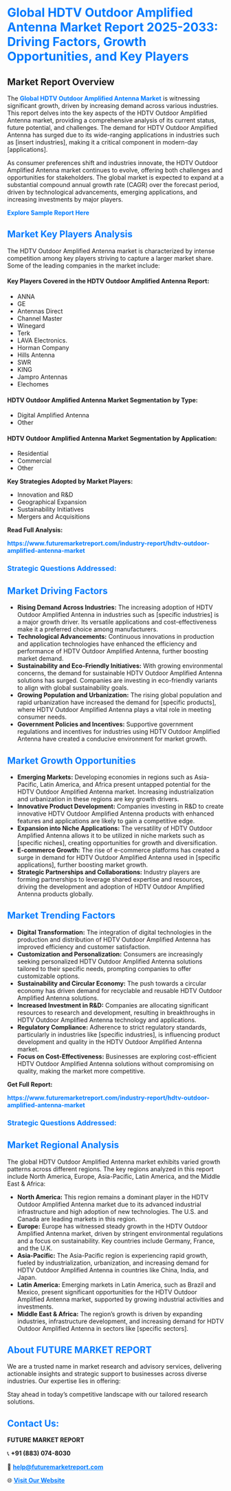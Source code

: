 <h1 style="color: #007BFF;">Global HDTV Outdoor Amplified Antenna Market Report 2025-2033: Driving Factors, Growth Opportunities, and Key Players</h1>

<section id="overview">
<h2>Market Report Overview</h2>
<p>The <a href="https://www.futuremarketreport.com/industry-report/hdtv-outdoor-amplified-antenna-market" style="color: #007BFF; text-decoration: none;"><strong>Global HDTV Outdoor Amplified Antenna Market</strong></a> is witnessing significant growth, driven by increasing demand across various industries. This report delves into the key aspects of the HDTV Outdoor Amplified Antenna market, providing a comprehensive analysis of its current status, future potential, and challenges. The demand for HDTV Outdoor Amplified Antenna has surged due to its wide-ranging applications in industries such as [insert industries], making it a critical component in modern-day [applications].</p>
<p>As consumer preferences shift and industries innovate, the HDTV Outdoor Amplified Antenna market continues to evolve, offering both challenges and opportunities for stakeholders. The global market is expected to expand at a substantial compound annual growth rate (CAGR) over the forecast period, driven by technological advancements, emerging applications, and increasing investments by major players.</p>
</section>

<section id="overview">
<p><a href="https://www.futuremarketreport.com/request-sample/reportId=59435" style="color: #007BFF; text-decoration: none;"><strong>Explore Sample Report Here</strong></a></p>
</section>

<section id="key-players">
<h2 style="color: #007BFF;">Market Key Players Analysis</h2>
<p>The HDTV Outdoor Amplified Antenna market is characterized by intense competition among key players striving to capture a larger market share. Some of the leading companies in the market include:</p>
<h4>Key Players Covered in the HDTV Outdoor Amplified Antenna Report:</h4>
<ul><li>ANNA</li><li>GE</li><li>Antennas Direct</li><li>Channel Master</li><li>Winegard</li><li>Terk</li><li>LAVA Electronics.</li><li>Horman Company</li><li>Hills Antenna</li><li>SWR</li><li>KING</li><li>Jampro Antennas</li><li>Elechomes</li></ul>
<h4>HDTV Outdoor Amplified Antenna Market Segmentation by Type:</h4>
<ul><li>Digital Amplified Antenna</li><li>Other</li></ul>

<h4>HDTV Outdoor Amplified Antenna Market Segmentation by Application:</h4>
<ul><li>Residential</li><li>Commercial</li><li>Other</li></ul>
<p><strong>Key Strategies Adopted by Market Players:</strong></p>
<ul>
<li>Innovation and R&D</li>
<li>Geographical Expansion</li>
<li>Sustainability Initiatives</li>
<li>Mergers and Acquisitions</li>
</ul>
</section>

<section>
<p><strong>Read Full Analysis: </strong></p><a href="https://www.futuremarketreport.com/industry-report/hdtv-outdoor-amplified-antenna-market" style="color: #007BFF; text-decoration: none;"><strong>https://www.futuremarketreport.com/industry-report/hdtv-outdoor-amplified-antenna-market</strong></a>
<h3 style="color: #007BFF;">Strategic Questions Addressed:</h3>
</section>

<section id="driving-factors">
<h2 style="color: #007BFF;">Market Driving Factors</h2>
<ul>
<li><strong>Rising Demand Across Industries:</strong> The increasing adoption of HDTV Outdoor Amplified Antenna in industries such as [specific industries] is a major growth driver. Its versatile applications and cost-effectiveness make it a preferred choice among manufacturers.</li>
<li><strong>Technological Advancements:</strong> Continuous innovations in production and application technologies have enhanced the efficiency and performance of HDTV Outdoor Amplified Antenna, further boosting market demand.</li>
<li><strong>Sustainability and Eco-Friendly Initiatives:</strong> With growing environmental concerns, the demand for sustainable HDTV Outdoor Amplified Antenna solutions has surged. Companies are investing in eco-friendly variants to align with global sustainability goals.</li>
<li><strong>Growing Population and Urbanization:</strong> The rising global population and rapid urbanization have increased the demand for [specific products], where HDTV Outdoor Amplified Antenna plays a vital role in meeting consumer needs.</li>
<li><strong>Government Policies and Incentives:</strong> Supportive government regulations and incentives for industries using HDTV Outdoor Amplified Antenna have created a conducive environment for market growth.</li>
</ul>
</section>

<section id="growth-opportunities">
<h2 style="color: #007BFF;">Market Growth Opportunities</h2>
<ul>
<li><strong>Emerging Markets:</strong> Developing economies in regions such as Asia-Pacific, Latin America, and Africa present untapped potential for the HDTV Outdoor Amplified Antenna market. Increasing industrialization and urbanization in these regions are key growth drivers.</li>
<li><strong>Innovative Product Development:</strong> Companies investing in R&D to create innovative HDTV Outdoor Amplified Antenna products with enhanced features and applications are likely to gain a competitive edge.</li>
<li><strong>Expansion into Niche Applications:</strong> The versatility of HDTV Outdoor Amplified Antenna allows it to be utilized in niche markets such as [specific niches], creating opportunities for growth and diversification.</li>
<li><strong>E-commerce Growth:</strong> The rise of e-commerce platforms has created a surge in demand for HDTV Outdoor Amplified Antenna used in [specific applications], further boosting market growth.</li>
<li><strong>Strategic Partnerships and Collaborations:</strong> Industry players are forming partnerships to leverage shared expertise and resources, driving the development and adoption of HDTV Outdoor Amplified Antenna products globally.</li>
</ul>
</section>

<section id="trending-factors">
<h2 style="color: #007BFF;">Market Trending Factors</h2>
<ul>
<li><strong>Digital Transformation:</strong> The integration of digital technologies in the production and distribution of HDTV Outdoor Amplified Antenna has improved efficiency and customer satisfaction.</li>
<li><strong>Customization and Personalization:</strong> Consumers are increasingly seeking personalized HDTV Outdoor Amplified Antenna solutions tailored to their specific needs, prompting companies to offer customizable options.</li>
<li><strong>Sustainability and Circular Economy:</strong> The push towards a circular economy has driven demand for recyclable and reusable HDTV Outdoor Amplified Antenna solutions.</li>
<li><strong>Increased Investment in R&D:</strong> Companies are allocating significant resources to research and development, resulting in breakthroughs in HDTV Outdoor Amplified Antenna technology and applications.</li>
<li><strong>Regulatory Compliance:</strong> Adherence to strict regulatory standards, particularly in industries like [specific industries], is influencing product development and quality in the HDTV Outdoor Amplified Antenna market.</li>
<li><strong>Focus on Cost-Effectiveness:</strong> Businesses are exploring cost-efficient HDTV Outdoor Amplified Antenna solutions without compromising on quality, making the market more competitive.</li>
</ul>
</section>

<section>
<p><strong>Get Full Report: </strong></p><a href="https://www.futuremarketreport.com/industry-report/hdtv-outdoor-amplified-antenna-market" style="color: #007BFF; text-decoration: none;"><strong>https://www.futuremarketreport.com/industry-report/hdtv-outdoor-amplified-antenna-market</strong></a>
<h3 style="color: #007BFF;">Strategic Questions Addressed:</h3>
</section>


<section id="regional-analysis">
<h2 style="color: #007BFF;">Market Regional Analysis</h2>
<p>The global HDTV Outdoor Amplified Antenna market exhibits varied growth patterns across different regions. The key regions analyzed in this report include North America, Europe, Asia-Pacific, Latin America, and the Middle East & Africa:</p>
<ul>
<li><strong>North America:</strong> This region remains a dominant player in the HDTV Outdoor Amplified Antenna market due to its advanced industrial infrastructure and high adoption of new technologies. The U.S. and Canada are leading markets in this region.</li>
<li><strong>Europe:</strong> Europe has witnessed steady growth in the HDTV Outdoor Amplified Antenna market, driven by stringent environmental regulations and a focus on sustainability. Key countries include Germany, France, and the U.K.</li>
<li><strong>Asia-Pacific:</strong> The Asia-Pacific region is experiencing rapid growth, fueled by industrialization, urbanization, and increasing demand for HDTV Outdoor Amplified Antenna in countries like China, India, and Japan.</li>
<li><strong>Latin America:</strong> Emerging markets in Latin America, such as Brazil and Mexico, present significant opportunities for the HDTV Outdoor Amplified Antenna market, supported by growing industrial activities and investments.</li>
<li><strong>Middle East & Africa:</strong> The region’s growth is driven by expanding industries, infrastructure development, and increasing demand for HDTV Outdoor Amplified Antenna in sectors like [specific sectors].</li>
</ul>
</section>

<footer>
<h2 style="color: #007BFF;">About FUTURE MARKET REPORT</h2>
<p>We are a trusted name in market research and advisory services, delivering actionable insights and strategic support to businesses across diverse industries. Our expertise lies in offering:</p>

<p>Stay ahead in today’s competitive landscape with our tailored research solutions.</p>

<h2 style="color: #007BFF;">Contact Us:</h2>
<p><strong>FUTURE MARKET REPORT</strong></p>
<p>📞 <strong>+91 (883) 074-8030</strong></p>
<p>📧 <strong><a href="mailto:help@futuremarketreport.com" style="color: #007BFF;">help@futuremarketreport.com</a></strong></p>
<p>🌐 <strong><a href="https://www.futuremarketreport.com/" style="color: #007BFF;">Visit Our Website</a></strong></p>
</footer>